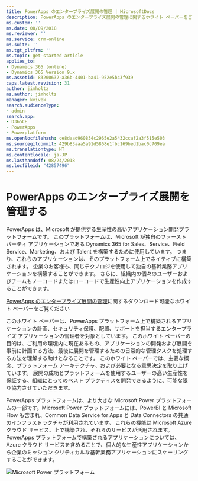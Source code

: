 ```yaml
---
title: PowerApps のエンタープライズ展開の管理 | MicrosoftDocs
description: PowerApps のエンタープライズ展開の管理に関するホワイト ペーパーをご覧ください。
ms.custom: ''
ms.date: 08/09/2018
ms.reviewer: ''
ms.service: crm-online
ms.suite: ''
ms.tgt_pltfrm: ''
ms.topic: get-started-article
applies_to:
- Dynamics 365 (online)
- Dynamics 365 Version 9.x
ms.assetid: 83200632-a36b-4401-ba41-952e5b43f939
caps.latest.revision: 31
author: jimholtz
ms.author: jimholtz
manager: kvivek
search.audienceType:
- admin
search.app:
- D365CE
- PowerApps
- Powerplatform
ms.openlocfilehash: ce8daad960834c2965e2a5432ccaf2a3f515e503
ms.sourcegitcommit: 429b83aaa5a91d5868e1fbc169bed1bac0c709ea
ms.translationtype: HT
ms.contentlocale: ja-JP
ms.lasthandoff: 08/24/2018
ms.locfileid: "42857496"
---
```

# <a name="administering-a-powerapps-enterprise-deployment"></a>PowerApps のエンタープライズ展開を管理する

PowerApps は、Microsoft が提供する生産性の高いアプリケーション開発プラットフォームです。  このプラットフォームは、Microsoft が独自のファースト パーティ アプリケーションである Dynamics 365 for Sales、Service、Field Service、Marketing、および Talent を構築するために使用しています。  つまり、これらのアプリケーションは、そのプラットフォーム上でネイティブに構築されます。   企業のお客様も、同じテクノロジを使用して独自の基幹業務アプリケーションを構築することができます。  さらに、組織内の個々のユーザーおよびチームもノーコードまたはローコードで生産性向上アプリケーションを作成することができます。 

[PowerApps のエンタープライズ展開の管理](https://aka.ms/powerappsadminwhitepaper)に関するダウンロード可能なホワイト ペーパーをご覧ください

このホワイト ペーパーは、PowerApps プラットフォーム上で構築されるアプリケーションの計画、セキュリティ保護、配置、サポートを担当するエンタープライズ アプリケーションの管理者を対象としています。  このホワイト ペーパーの目的は、ご利用の環境内に現在あるもの、アプリケーションの開発および展開を事前に計画する方法、最後に展開を管理するための日常的な管理タスクを処理する方法を理解する助けとなることです。
このホワイト ペーパーでは、主要な概念、プラットフォーム アーキテクチャ、および必要となる意思決定を取り上げています。  展開の成功とプラットフォームを使用するユーザーの高い生産性を保証する、組織にとってのベスト プラクティスを開発できるように、可能な限り協力させていただきます。

PowerApps プラットフォームは、より大きな Microsoft Power プラットフォームの一部です。Microsoft Power プラットフォームには、PowerBI と Microsoft Flow も含まれ、Common Data Service for Apps と Data Connectors の共通のインフラストラクチャが利用されています。 これらの機能は Microsoft Azure クラウド サービス、上で構築され、それらのサービスが活用されます。  PowerApps プラットフォームで構築されるアプリケーションについては、Azure クラウド サービスを含めることで、個人的な生産性アプリケーションから企業のミッション クリティカルな基幹業務アプリケーションにスケーリングすることができます。

![Microsoft Power プラットフォーム](media/ms-power-platform.png "Microsoft Power プラットフォーム")
